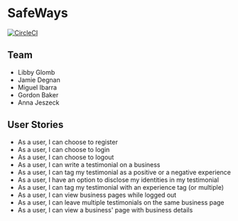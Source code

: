 # SafeWays

[![CircleCI](https://circleci.com/gh/libby-glo/effective-succatash.svg?style=svg)](https://circleci.com/gh/libby-glo/effective-succatash)

## Team
* Libby Glomb
* Jamie Degnan
* Miguel Ibarra
* Gordon Baker
* Anna Jeszeck

## User Stories
* As a user, I can choose to register
* As a user, I can choose to login
* As a user, I can choose to logout
* As a user, I can write a testimonial on a business
* As a user, I can tag my testimonial as a positive or a negative experience
* As a user, I have an option to disclose my identities in my testimonial
* As a user, I can tag my testimonial with an experience tag (or multiple)
* As a user, I can view business pages while logged out
* As a user, I can leave multiple testimonials on the same business page
* As a user, I can view a business' page with business details
